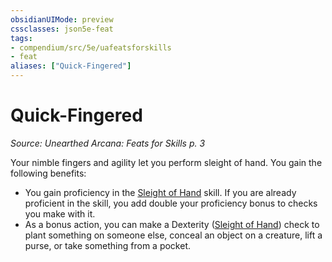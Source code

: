 ```yaml
---
obsidianUIMode: preview
cssclasses: json5e-feat
tags:
- compendium/src/5e/uafeatsforskills
- feat
aliases: ["Quick-Fingered"]
---
```

# Quick-Fingered
*Source: Unearthed Arcana: Feats for Skills p. 3*  

Your nimble fingers and agility let you perform sleight of hand. You gain the following benefits:

- You gain proficiency in the [Sleight of Hand](/Systems/5e/rules/skills.md#Sleight%20of%20Hand) skill. If you are already proficient in the skill, you add double your proficiency bonus to checks you make with it.  
- As a bonus action, you can make a Dexterity ([Sleight of Hand](/Systems/5e/rules/skills.md#Sleight%20of%20Hand)) check to plant something on someone else, conceal an object on a creature, lift a purse, or take something from a pocket.